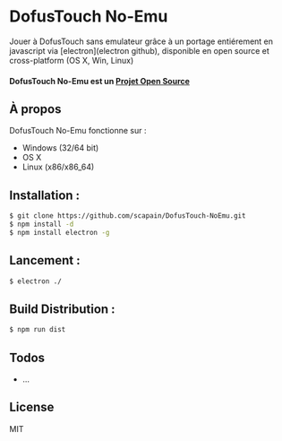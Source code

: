 # DofusTouch No-Emu

Jouer à DofusTouch sans emulateur grâce à un portage entiérement en javascript via [electron](electron github), disponible en open source et cross-platform (OS X, Win, Linux)

#### DofusTouch No-Emu est un [Projet Open Source](http://openopensource.org/)

## À propos
DofusTouch No-Emu fonctionne sur :
 - Windows (32/64 bit)
 - OS X
 - Linux (x86/x86_64)

## Installation :
```sh
$ git clone https://github.com/scapain/DofusTouch-NoEmu.git
$ npm install -d
$ npm install electron -g
```

## Lancement :
```sh
$ electron ./
```

## Build Distribution :
```sh
$ npm run dist
```

## Todos

 - ...

License
----

MIT
